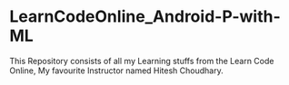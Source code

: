 # LearnCodeOnline_Android-P-with-ML
This Repository consists of all my Learning stuffs from the Learn Code Online, My favourite Instructor named Hitesh Choudhary.
